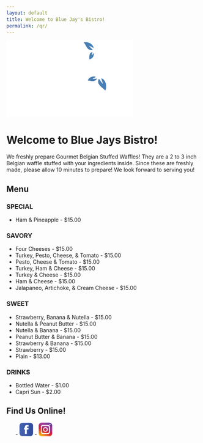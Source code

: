 ```yaml
---
layout: default
title: Welcome to Blue Jay's Bistro!
permalink: /qr/
---
```


<img src="/assets/images/logo-white.svg" alt="Blue Jays Bistro: A Culinary Experience" height="200" class="logo" />

# Welcome to Blue Jays Bistro!

We freshly prepare Gourmet Belgian Stuffed Waffles! They are a 2 to 3 inch
Belgian waffle stuffed with your ingredients inside. Since these are freshly made,
please allow 10 minutes to prepare! We look forward to serving you!

## Menu

### SPECIAL

- Ham & Pineapple - $15.00

### SAVORY

- Four Cheeses - $15.00
- Turkey, Pesto, Cheese, & Tomato - $15.00
- Pesto, Cheese & Tomato - $15.00
- Turkey, Ham & Cheese - $15.00
- Turkey & Cheese - $15.00
- Ham & Cheese - $15.00
- Jalapaneo, Artichoke, & Cream Cheese - $15.00

### SWEET

- Strawberry, Banana & Nutella - $15.00
- Nutella & Peanut Butter - $15.00
- Nutella & Banana - $15.00
- Peanut Butter & Banana - $15.00
- Strawberry & Banana - $15.00
- Strawberry - $15.00
- Plain - $13.00

### DRINKS

- Bottled Water - $1.00
- Capri Sun - $2.00

## Find Us Online!

<ul class="social">
- <a href="https://facebook.com/bluejaysbistro" target="_blank" rel="noopener"><img src="/assets/images/icon-facebook.png" alt="Facebook" height="36" /></a>
- <a href="https://www.instagram.com/bluejaysbistro" target="_blank" rel="noopener"><img src="/assets/images/icon-instagram.png" alt="Instagram" height="36" /></a>
</ul>

